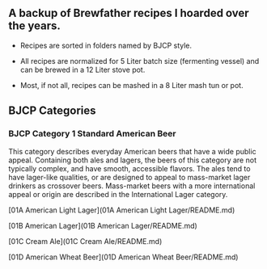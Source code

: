 ## A backup of Brewfather recipes I hoarded over the years.

- Recipes are sorted in folders named by BJCP style.

- All recipes are normalized for 5 Liter batch size (fermenting vessel)
  and can be brewed in a 12 Liter stove pot.

- Most, if not all, recipes can be mashed in a 8 Liter mash tun or pot.

## BJCP Categories

### BJCP Category 1 Standard American Beer

This category describes everyday American beers that have a wide public appeal. Containing both ales and lagers, the beers of this
category are not typically complex, and have smooth, accessible flavors. The ales tend to have lager-like qualities, or are designed to
appeal to mass-market lager drinkers as crossover beers. Mass-market beers with a more international appeal or origin are
described in the International Lager category.

[01A American Light Lager](01A American Light Lager/README.md)

[01B American Lager](01B American Lager/README.md)

[01C Cream Ale](01C Cream Ale/README.md)

[01D American Wheat Beer](01D American Wheat Beer/README.md)
